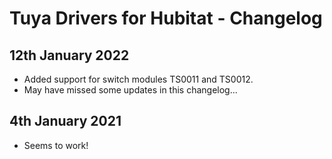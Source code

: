 # Tuya Drivers for Hubitat - Changelog

## 12th January 2022

- Added support for switch modules TS0011 and TS0012.
- May have missed some updates in this changelog...

## 4th January 2021

- Seems to work!